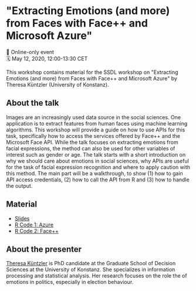# "Extracting Emotions (and more) from Faces with Face++ and Microsoft Azure" 

📍 Online-only event </br>
🗓 May 12, 2020, 12:00-13:30 CET

This workshop contains material for the SSDL workshop on "Extracting Emotions (and more) from Faces with Face++ and Microsoft Azure" by Theresa Küntzler (University of Konstanz).

## About the talk 
Images are an increasingly used data source in the social sciences. One application is to extract features from human faces using machine learning algorithms. This workshop will provide a guide on how to use APIs for this task, specifically how to access the services offered by Face++ and the Microsoft Face API. While the talk focuses on extracting emotions from facial expressions, the method can also be used for other variables of interest such as gender or age. The talk starts with a short introduction on why we should care about emotions in social sciences, why APIs are useful for the task of facial expression recognition and where to apply caution with this method. The main part will be a walkthrough, to show (1) how to gain API access credentials, (2) how to call the API from R and (3) how to handle the output.

## Material
- [Slides](https://github.com/SocialScienceDataLab/computer-vision-with-facepp-and-microsoft-azure/blob/master/2020_05_mzes.pdf)
- [R Code 1: Azure](https://github.com/SocialScienceDataLab/computer-vision-with-facepp-and-microsoft-azure/blob/master/azure_function_mzes.R)
- [R Code 2: Face++](https://github.com/SocialScienceDataLab/computer-vision-with-facepp-and-microsoft-azure/blob/master/facepp_functions_mzes.R)

## About the presenter
[Theresa Küntzler](https://www.polver.uni-konstanz.de/cdm/people/students/kuentzler/) is PhD candidate at the Graduate School of Decision Sciences at the University of Konstanz. She specializes in information processing and statistical analysis. Her research focuses on the role the of emotions in politics, especially in election behaviour.

